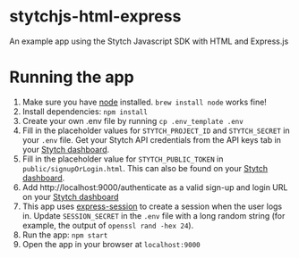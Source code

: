 # stytchjs-html-express

An example app using the Stytch Javascript SDK with HTML and Express.js

# Running the app

1. Make sure you have [node](https://nodejs.org/en/) installed. `brew install node` works fine!
2. Install dependencies: `npm install`
3. Create your own .env file by running `cp .env_template .env`
4. Fill in the placeholder values for `STYTCH_PROJECT_ID` and `STYTCH_SECRET` in your `.env` file. Get your Stytch API credentials from the API keys tab in your [Stytch dashboard](https://stytch.com/dashboard/api-keys).
5. Fill in the placeholder value for `STYTCH_PUBLIC_TOKEN` in `public/signupOrLogin.html`. This can also be found on your [Stytch dashboard](https://stytch.com/dashboard/api-keys).
6. Add http://localhost:9000/authenticate as a valid sign-up and login URL on your [Stytch dashboard](https://stytch.com/dashboard/magic-link-urls)
7. This app uses [express-session](https://github.com/expressjs/session#secret) to create a session when the user logs in. Update `SESSION_SECRET` in the `.env` file with a long random string (for example, the output of `openssl rand -hex 24`).
8. Run the app: `npm start`
9. Open the app in your browser at `localhost:9000`
